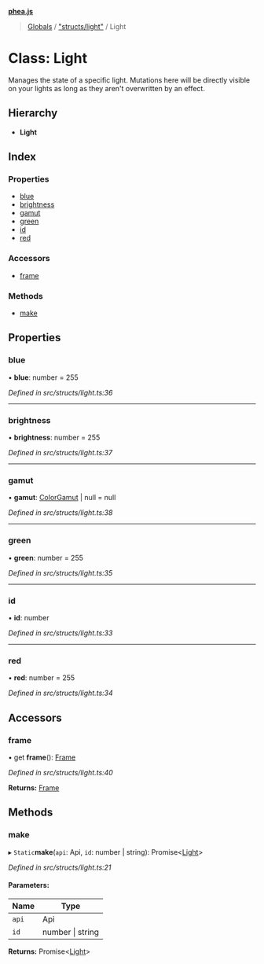 **[phea.js](../README.md)**

> [Globals](../globals.md) / ["structs/light"](../modules/_structs_light_.md) / Light

# Class: Light

Manages the state of a specific light. Mutations here will be directly visible on your lights as long as they aren't overwritten by an effect.

## Hierarchy

* **Light**

## Index

### Properties

* [blue](_structs_light_.light.md#blue)
* [brightness](_structs_light_.light.md#brightness)
* [gamut](_structs_light_.light.md#gamut)
* [green](_structs_light_.light.md#green)
* [id](_structs_light_.light.md#id)
* [red](_structs_light_.light.md#red)

### Accessors

* [frame](_structs_light_.light.md#frame)

### Methods

* [make](_structs_light_.light.md#make)

## Properties

### blue

•  **blue**: number = 255

*Defined in src/structs/light.ts:36*

___

### brightness

•  **brightness**: number = 255

*Defined in src/structs/light.ts:37*

___

### gamut

•  **gamut**: [ColorGamut](../interfaces/_structs_light_.colorgamut.md) \| null = null

*Defined in src/structs/light.ts:38*

___

### green

•  **green**: number = 255

*Defined in src/structs/light.ts:35*

___

### id

•  **id**: number

*Defined in src/structs/light.ts:33*

___

### red

•  **red**: number = 255

*Defined in src/structs/light.ts:34*

## Accessors

### frame

• get **frame**(): [Frame](../modules/_structs_frame_.frame.md)

*Defined in src/structs/light.ts:40*

**Returns:** [Frame](../modules/_structs_frame_.frame.md)

## Methods

### make

▸ `Static`**make**(`api`: Api, `id`: number \| string): Promise\<[Light](_structs_light_.light.md)>

*Defined in src/structs/light.ts:21*

#### Parameters:

Name | Type |
------ | ------ |
`api` | Api |
`id` | number \| string |

**Returns:** Promise\<[Light](_structs_light_.light.md)>
